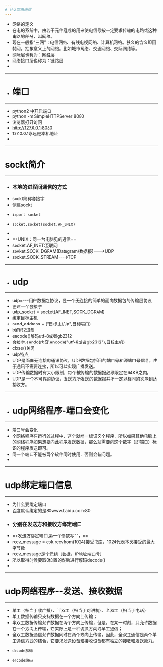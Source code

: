 ```yaml
---
# 什么网络通信
---
```

- 网络的定义
- 在电的系统中，由若干元件组成的用来使电信号按一定要求传输的电路或这种电路的部分，叫网络。
- 现在一般指“三网”：电信网络、有线电视网络、计算机网络。狭义的含义即因特网。抽象意义上的网络。比如城市网络、交通网络、交际网络等。
-  ⽹际层也称为：⽹络层 
-  ⽹络接⼝层也称为：链路层
-  
- ---
- # 端口
- ---
- python2 中开启端口
- python -m SimpleHTTPServer 8080
- 浏览器打开访问
- http://127.0.0.1:8080
- 127.0.0.1永远是本机地址
- 
---
# sockt简介
---
- ### 本地的进程间通信的方式
- sockt简称套接字 
- 创建sockt
-     import socket
-     socket.socket(socket.AF_UNIX)
-     
-   ==UNIX：同一台电脑见的通信==
-   socket.AF_INET:互联网
-   sovket.SOCK_DGRAM(Dategram/数据报)--->UDP
-   socket.SOCK_STREAM----》TCP
-   ----
-   # udp
-   ----
-   udp=---用户数据包协议，是一个无连接的简单的面向数据包的传输层协议
-   创建一个套接字
-   udp_socket = socket(AF_INET,SOCK_DGRAM)
- 绑定目标主机
- send_address = ("目标主机ip",目标端口)
- b解码2进制
- encode()解码utf-8或者gb2312
- 套接字.sendo(内容.encode("utf-8或者gb2312"),目标主机)
- close()关闭
- udp特点
- UDP是面向无连接的通讯协议，UDP数据包括目的端口号和源端口号信息，由于通讯不需要连接，所以可以实现广播发送。
- UDP传输数据时有大小限制，每个被传输的数据报必须限定在64KB之内。 
- UDP是一个不可靠的协议，发送方所发送的数据报并不一定以相同的次序到达接收方。
- ---
- # udp网络程序-端口会变化
- ---
- 端口号会变化
- 个网络程序在运行的过程中，这个就唯一标识这个程序，所以如果其他电脑上的网络程序如果想要向此程序发送数据，那么就需要向这个数字（即端口）标识的程序发送即可。
- 同一个端口不能被两个软件同时使用，否则会有问题。
- 
--- 
# udp绑定端口信息
---
-  为什么要绑定端口
-  百度默认绑定的是80www.baidu.com:80
-  ### 分别在发送方和接收方绑定端口
-  ==发送方绑定端口,第一个参数写""，==
-  recv_message = cok.recvfrom(1024)接受书库，1024代表本次接受的最大字节数
-  recv_message是个元组（数据，IP地址端口号）
-  所以取得时候要取0位置的然后进行解码decode()
-  
---
# udp网络程序--发送、接收数据
---
- 单工（相当于收广播）、半双工（相当于对讲机）、全双工（相当于电话） 
- 单工数据传输只支持数据在一个方向上传输；
- 半双工数据传输允许数据在两个方向上传输，但是，在某一时刻，只允许数据在一个方向上传输，它实际上是一种切换方向的单工通信；
- 全双工数据通信允许数据同时在两个方向上传输，因此，全双工通信是两个单工通信方式的结合，它要求发送设备和接收设备都有独立的接收和发送能力。 
-     decode解码
-     encode编码
